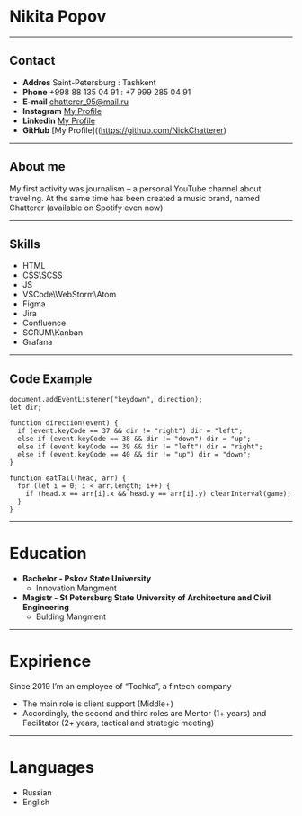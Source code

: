 # Nikita Popov 

___

## Contact
* **Addres** Saint-Petersburg : Tashkent
* **Phone** +998 88 135 04 91 : +7 999 285 04 91
* **E-mail** chatterer_95@mail.ru
* **Instagram** [My Profile](https://www.instagram.com/chatterer_/)
* **Linkedin** [My Profile](https://www.linkedin.com/in/nikita-popov-463078258/)
* **GitHub** [My Profile]((https://github.com/NickChatterer)

___

## About me
My first activity was journalism – a personal YouTube channel about traveling. At the same time has been created a music brand, named Chatterer (available on Spotify even now)

___

## Skills

* HTML
* CSS\SCSS
* JS
* VSCode\WebStorm\Atom
* Figma
* Jira
* Confluence
* SCRUM\Kanban
* Grafana

___

## Code Example
```
document.addEventListener("keydown", direction);
let dir;

function direction(event) {
  if (event.keyCode == 37 && dir != "right") dir = "left";
  else if (event.keyCode == 38 && dir != "down") dir = "up";
  else if (event.keyCode == 39 && dir != "left") dir = "right";
  else if (event.keyCode == 40 && dir != "up") dir = "down";
}

function eatTail(head, arr) {
  for (let i = 0; i < arr.length; i++) {
    if (head.x == arr[i].x && head.y == arr[i].y) clearInterval(game);
  }
}
```
___

# Education

* **Bachelor - Pskov State University**
    * Innovation Mangment
* **Magistr - St Petersburg State University of Architecture and Civil Engineering**
    * Bulding Mangment

___

# Expirience 
Since 2019 I’m an employee of “Tochka”, a fintech company
* The main role is client support (Middle+)
* Accordingly, the second and third roles are Mentor (1+ years) and Facilitator (2+ years, tactical and strategic meeting)
___

# Languages

* Russian
* English
